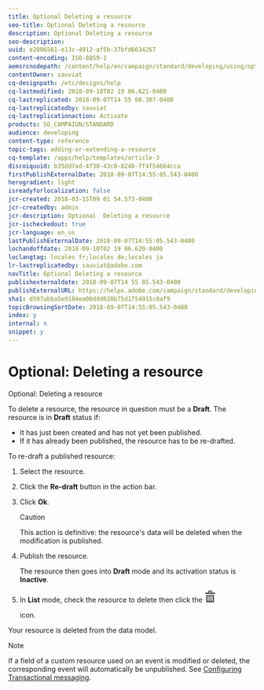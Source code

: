 ```yaml
---
title: Optional Deleting a resource
seo-title: Optional Deleting a resource
description: Optional Deleting a resource
seo-description: 
uuid: e2806561-e13c-4912-af5b-37bfd6634267
content-encoding: ISO-8859-1
aemsrcnodepath: /content/help/en/campaign/standard/developing/using/optional--deleting-a-resource
contentOwner: sauviat
cq-designpath: /etc/designs/help
cq-lastmodified: 2018-09-10T02 19 06.621-0400
cq-lastreplicated: 2018-09-07T14 55 08.307-0400
cq-lastreplicatedby: sauviat
cq-lastreplicationaction: Activate
products: SG_CAMPAIGN/STANDARD
audience: developing
content-type: reference
topic-tags: adding-or-extending-a-resource
cq-template: /apps/help/templates/article-3
discoiquuid: b35dd7ad-4f30-43c8-824b-ff4f54664cca
firstPublishExternalDate: 2018-09-07T14:55:05.543-0400
herogradient: light
isreadyforlocalization: false
jcr-created: 2018-03-15T09 01 54.573-0400
jcr-createdby: admin
jcr-description: Optional  Deleting a resource
jcr-ischeckedout: true
jcr-language: en_us
lastPublishExternalDate: 2018-09-07T14:55:05.543-0400
lochandoffdate: 2018-09-10T02 19 06.620-0400
loclangtag: locales fr;locales de;locales ja
lr-lastreplicatedby: sauviat@adobe.com
navTitle: Optional Deleting a resource
publishexternaldate: 2018-09-07T14 55 05.543-0400
publishExternalURL: https://helpx.adobe.com/campaign/standard/developing/using/optional--deleting-a-resource.html
sha1: d597abba5e9184ea06ddd620b75d1754915c0af9
topicBrowsingSortDate: 2018-09-07T14:55:05.543-0400
index: y
internal: n
snippet: y
---
```


# Optional: Deleting a resource

Optional: Deleting a resource

To delete a resource, the resource in question must be a **Draft**. The resource is in **Draft** status if:

* It has just been created and has not yet been published.
* If it has already been published, the resource has to be re-drafted.

To re-draft a published resource:

1. Select the resource.
1. Click the **Re-draft** button in the action bar.
1. Click **Ok**.

   >[!CAUTION]
   >
   >This action is definitive: the resource's data will be deleted when the modification is published.

1. Publish the resource.

   The resource then goes into **Draft** mode and its activation status is **Inactive**.

1. In **List** mode, check the resource to delete then click the  ![](assets/delete_darkgrey-24px.png)

   icon.

Your resource is deleted from the data model.

>[!NOTE]
>
>If a field of a custom resource used on an event is modified or deleted, the corresponding event will automatically be unpublished. See [Configuring Transactional messaging](../../administration/using/configuring-transactional-messaging.md).

